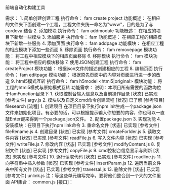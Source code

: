 前端自动化构建工具

需求：
    1. 简单创建创建工程
        执行命令： fam create project
        功能概述： 在相应的文件夹下面创建一个工程，工程文件夹统一命名为"www"，目的是为了与cordova 结合
    2. 添加模块
        执行命令： fam addmodule <moduleNameList>
        功能概述： 在相应的项目下新增一些模块
    3. 添加服务
        执行命令： fam
        功能概述： 在相应工程的相应模块下新增一些服务
    4. 添加页面
        执行命令： fam addpage <moduleName> <pageNameList>
        功能模块： 在相应工程的相应模块下添加一些页面
    5. 移除页面
        执行命令： fam removepage <moduleName> <pageNameList>
        模块功能： 将工程中相应模块下的相应页面移除
    6. 移除模块
        执行命令： fam
        模块功能： 将工程中相应的模块移除
    7. 使用JSON创建工程
        执行命令： fam createProject
        模块功能： 根据json文件的描述创建相应的工程
    8. 编辑页面
        执行命令： fam editpage <moduleName> <pageName>
        模块功能： 根据原先页面中的内容对页面进行进一步的改造
    9. html5模式互转
        执行命令： fam h5model <html5|original>
        模块功能： 将工程的html5模式与原始模式互转
功能需求：
    说明：本项目所有需要的函数均位于famFunction目录下
    1. 获取控制台输入信息以及当前操作目录
       [状态]     已实现
       [参考文件] argv.js
    2. 模块以及自定义cmd命令创建流程
       [状态]     已了解
       [参考项目] filesearch
       [流程]
            1. 创建项目
            在项目目录下执行npm init生成一个package.json文件来初始化项目。有必要的话，可以根据提示输入你想要的内容，你也可以一直敲Enter键来得到一个package.json文件。
            2. 配置package.json
            3. 实现功能
            4. 安装模块：在项目下执行npm link命令
    3. 重命名文件
       [状态] 已实现
       [参考文件] fileRename.js
    4. 创建目录
       [状态] 已实现
       [参考文件] createForlder.js
    5. 读取文件内容
       [状态] 已实现
       [参考文件] readFile.js
    6. 写入文件内容
       [状态] 已实现
       [参考文件] writeFile.js
    7. 修改内容
       [状态] 已实现
       [参考文件] modifyContent.js
    8. 复制文件
       [状态] 已实现
       [参考文件] copyFile.js
    9. cmd控制台信息显示与刷新
       [状态] 未实现
       [参考文件]
    10. 逐行读取代码
        [状态] 已实现
        [参考文件] readline.js
    11. 向字符串中插入参数
        [状态] 已实现
        [参考文件] insertParam.js
    12. 遍历当前文件夹中所有文件
        [状态] 已实现
        [参考文件] traversal.js
    13. 删除文件
        [状态] 已实现
        [参考文件] unlink.js
    注：等这些单元编写完毕，要将他们整合到一个大的文件里面
API集合：
    common.js
    [接口]：
    
    
    
    
    
    
    
    
    
    
    
    
    
    
    
    
    
    
    
    
    
    
    
    
    
    
    
    
    
    
    